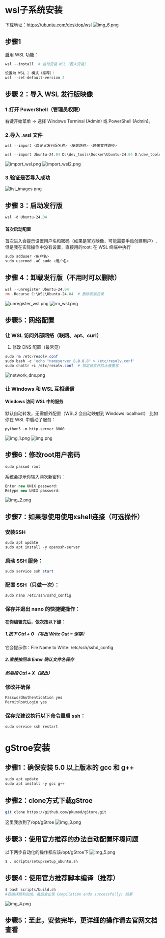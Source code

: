 # wsl子系统安装
下载地址：https://ubuntu.com/desktop/wsl
![img_6.png](images/img_6.png)
## 步骤1
启用 WSL 功能：
```powershell
wsl --install  # 自动安装 WSL（若未安装）
```
```powershell
设置为 WSL 2 模式（推荐）：
wsl --set-default-version 2
```
## 步骤 2：导入 WSL 发行版映像
### 1.打开 PowerShell（管理员权限）
右键开始菜单 → 选择 Windows Terminal (Admin) 或 PowerShell (Admin)。
### 2.导入 .wsl 文件
```powershell
wsl --import <自定义发行版名称> <安装路径> <映像文件路径>
```
```powershell
wsl --import Ubuntu-24.04 D:\dev_tools\Docker\Ubuntu-24.04 D:\dev_tools\Docker\ubuntu-24.04.2-wsl-amd64.wsl
```
![import_wsl.png](images/import_wsl.png)
![import_wsl2.png](images/import_wsl2.png)
### 3.验证是否导入成功
![list_images.png](images/list_images.png)
## 步骤 3：启动发行版
```powershell
wsl -d Ubuntu-24.04
```
#### 首次启动配置
首次进入会提示设置用户名和密码（如果是官方映像，可能需要手动创建用户）,但是我在实际操作中没有设置，直接用的root:
 在 WSL 终端中执行
```powershell
sudo adduser <用户名>
sudo usermod -aG sudo <用户名>
```
## 步骤 4：卸载发行版（不用时可以删除）
```powershell
wsl --unregister Ubuntu-24.04
rm -Recurse C:\WSL\Ubuntu-24.04  # 删除安装目录
```
![unregister_wsl.png](images/unregister_wsl.png)
![rm_wsl.png](images/rm_wsl.png)
## 步骤5：网络配置
### 让 WSL 访问外部网络（联网、apt、curl）
1. 修改 DNS 配置（最常见）
```powershell
sudo rm /etc/resolv.conf
sudo bash -c 'echo "nameserver 8.8.8.8" > /etc/resolv.conf'
sudo chattr +i /etc/resolv.conf  # 锁定该文件防止被重写
```
![network_dns.png](images/network_dns.png)
### 让 Windows 和 WSL 互相通信
#### Windows 访问 WSL 中的服务
默认自动转发，无需额外配置（WSL2 会自动映射到 Windows localhost）
比如你在 WSL 中启动了服务：
```base
python3 -m http.server 8000
```
![img_1.png](images/img_1.png)
![img.png](images/img.png)

## 步骤6：修改root用户密码
```powershell
sudo passwd root
```
系统会提示你输入两次新密码：
```cpp
Enter new UNIX password:
Retype new UNIX password:
```
![img_2.png](images/img_2.png)
## 步骤7：如果想使用使用xshell连接（可选操作）
### 安装SSH
```powershell
sudo apt update
sudo apt install -y openssh-server
```
### 启动 SSH 服务：
```powershell
sudo service ssh start
```
### 配置 SSH（只做一次）：
```powershell
sudo nano /etc/ssh/sshd_config
```
### 保存并退出 nano 的快捷键操作：
#### 在你编辑完后，依次按以下键：
##### 1.按下 Ctrl + O （写出 Write Out = 保存）
它会提示你：File Name to Write: /etc/ssh/sshd_config
##### 2.直接按回车 Enter 确认文件名保存
##### 然后按 Ctrl + X（退出）
### 修改并确保
```powershell
PasswordAuthentication yes
PermitRootLogin yes
```
### 保存完建议执行以下命令重启 ssh：
```powershell
sudo service ssh restart 
```
# gStroe安装
## 步骤1：确保安装 5.0 以上版本的 gcc 和 g++ 
```powershell
sudo apt update
sudo apt install -y gcc g++
```
## 步骤2：clone方式下载gStroe
```bash
git clone https://github.com/pkumod/gStore.git
```
这里我放到了/opt/gStroe
![img_3.png](images/img_3.png)
## 步骤3：使用官方推荐的办法自动配置环境问题
以下两步自动化的操作都应该/opt/gStroe下
![img_5.png](images/img_5.png)
```bash
$ . scripts/setup/setup_ubuntu.sh
```
## 步骤4：使用官方推荐脚本编译（推荐）
```bash
$ bash scripts/build.sh
#若编译顺利完成，最后会出现 Compilation ends successfully! 结果
```
![img_4.png](images/img_4.png)
## 步骤5：至此，安装完毕，更详细的操作请去官网文档查看
